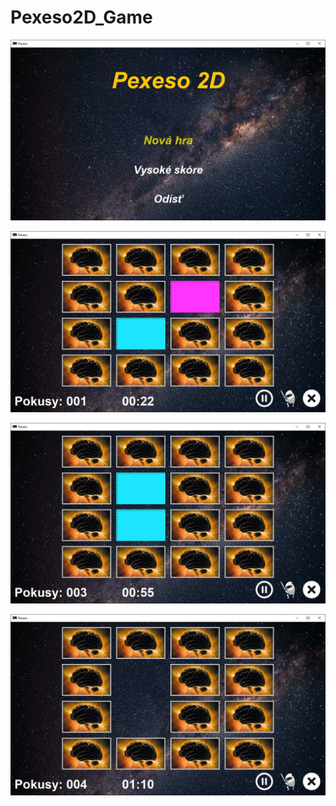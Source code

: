 # Pexeso2D_Game


![1](https://github.com/pluhi92/Pexeso2D_Game/blob/master/src/resources/images/Menu.jpg)

![2](https://github.com/pluhi92/Pexeso2D_Game/blob/master/src/resources/images/Game.jpg)

![3](https://github.com/pluhi92/Pexeso2D_Game/blob/master/src/resources/images/Game1.jpg)

![4](https://github.com/pluhi92/Pexeso2D_Game/blob/master/src/resources/images/Game2.jpg)



